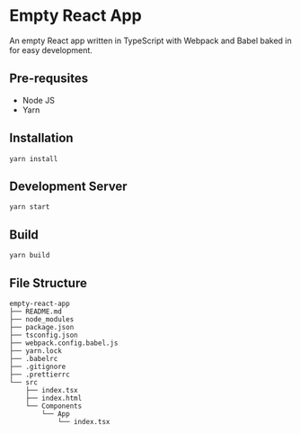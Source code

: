 # Empty React App
An empty React app written in TypeScript with Webpack and Babel baked in for easy development.
## Pre-requsites
- Node JS
- Yarn

## Installation
```
yarn install
```

## Development Server
```
yarn start
```

## Build
```
yarn build
```

## File Structure
```
empty-react-app
├── README.md
├── node_modules
├── package.json
├── tsconfig.json
├── webpack.config.babel.js
├── yarn.lock
├── .babelrc
├── .gitignore
├── .prettierrc
└── src
    ├── index.tsx
    ├── index.html
    └── Components
        └── App
            └── index.tsx
```